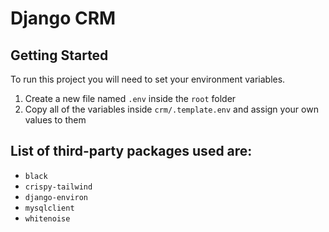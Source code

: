# Django CRM

## Getting Started

To run this project you will need to set your environment variables.

1. Create a new file named `.env` inside the `root` folder
2. Copy all of the variables inside `crm/.template.env` and assign your own values to them

## List of third-party packages used are:

- `black`
- `crispy-tailwind`
- `django-environ`
- `mysqlclient`
- `whitenoise`
